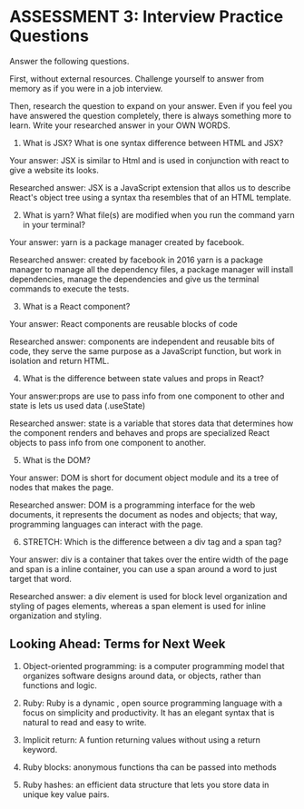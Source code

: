 # ASSESSMENT 3: Interview Practice Questions

Answer the following questions.

First, without external resources. Challenge yourself to answer from memory as if you were in a job interview.

Then, research the question to expand on your answer. Even if you feel you have answered the question completely, there is always something more to learn. Write your researched answer in your OWN WORDS.

1. What is JSX? What is one syntax difference between HTML and JSX?

Your answer: JSX is similar to Html and is used in conjunction with react to give a website its looks.

Researched answer: JSX is a JavaScript extension that allos us to describe React's object tree using a syntax tha resembles that of an HTML template. 

2. What is yarn? What file(s) are modified when you run the command yarn in your terminal?

Your answer: yarn is a package manager created by facebook.

Researched answer: created by facebook in 2016 yarn is a package manager to manage all the dependency files, a package manager will install dependencies, manage the dependencies and give us the terminal commands to execute the tests.

3. What is a React component?

Your answer: React components are reusable blocks of code 

Researched answer: components are independent and reusable bits of code, they serve  the same purpose as a JavaScript function, but work in isolation and return HTML.

4. What is the difference between state values and props in React?

Your answer:props are use to pass info from one component to other and state is lets us used data (.useState) 

Researched answer: state is a variable that stores data that determines how the component renders and behaves and props are specialized React objects to pass info from one component to another. 

5. What is the DOM?

Your answer: DOM is short for document object module and its a tree of nodes that makes the page.

Researched answer: DOM is a programming interface for the web documents, it represents the document as nodes and objects; that way, programming languages can interact with the page.

6. STRETCH: Which is the difference between a div tag and a span tag?

Your answer: div is a container that takes over the entire width of the page and span is a inline container, you can use a span around a word to just target that word.

Researched answer: a div element is used for block level organization and styling of pages elements, whereas a span element is used for inline organization and styling.

## Looking Ahead: Terms for Next Week

1. Object-oriented programming: is a computer programming model that organizes software designs around data, or objects, rather than functions and logic.

2. Ruby: Ruby is a dynamic , open source programming language with a focus on simplicity and productivity. It has an elegant syntax that is natural to read and easy to write.

3. Implicit return: A funtion returning values without using a return keyword.

4. Ruby blocks: anonymous functions tha can be passed into methods 

5. Ruby hashes: an efficient data structure that lets you store data in unique key value pairs.
